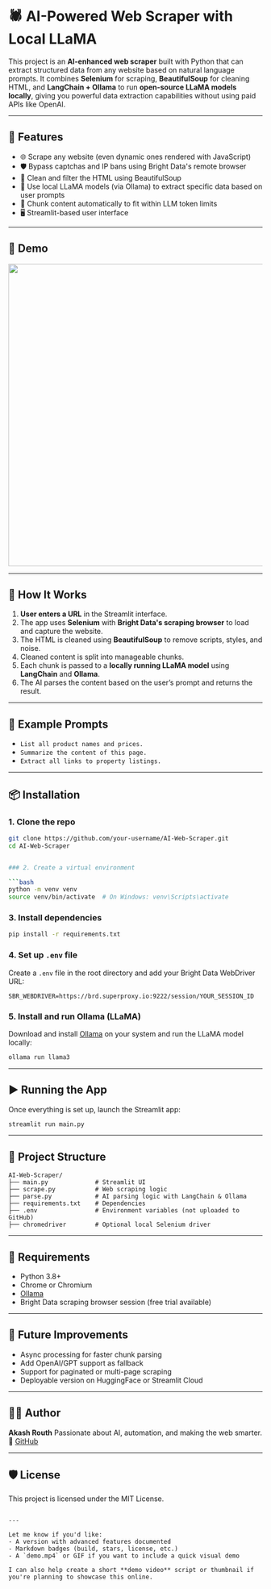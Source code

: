
# 🕷️ AI-Powered Web Scraper with Local LLaMA

This project is an **AI-enhanced web scraper** built with Python that can extract structured data from any website based on natural language prompts. It combines **Selenium** for scraping, **BeautifulSoup** for cleaning HTML, and **LangChain + Ollama** to run **open-source LLaMA models locally**, giving you powerful data extraction capabilities without using paid APIs like OpenAI.

---

## 🚀 Features

- 🌐 Scrape any website (even dynamic ones rendered with JavaScript)
- 🛡️ Bypass captchas and IP bans using Bright Data's remote browser
- 🧹 Clean and filter the HTML using BeautifulSoup
- 🧠 Use local LLaMA models (via Ollama) to extract specific data based on user prompts
- 📄 Chunk content automatically to fit within LLM token limits
- 🖥️ Streamlit-based user interface

---

## 📸 Demo

<img src="https://github.com/your-username/AI-Web-Scraper/assets/demo-screenshot.png" width="600"/>

---

## 🔧 How It Works

1. **User enters a URL** in the Streamlit interface.
2. The app uses **Selenium** with **Bright Data's scraping browser** to load and capture the website.
3. The HTML is cleaned using **BeautifulSoup** to remove scripts, styles, and noise.
4. Cleaned content is split into manageable chunks.
5. Each chunk is passed to a **locally running LLaMA model** using **LangChain** and **Ollama**.
6. The AI parses the content based on the user’s prompt and returns the result.

---

## 🧪 Example Prompts

- `List all product names and prices.`
- `Summarize the content of this page.`
- `Extract all links to property listings.`

---

## 📦 Installation

### 1. Clone the repo

```bash
git clone https://github.com/your-username/AI-Web-Scraper.git
cd AI-Web-Scraper


### 2. Create a virtual environment

```bash
python -m venv venv
source venv/bin/activate  # On Windows: venv\Scripts\activate
```

### 3. Install dependencies

```bash
pip install -r requirements.txt
```

### 4. Set up `.env` file

Create a `.env` file in the root directory and add your Bright Data WebDriver URL:

```env
SBR_WEBDRIVER=https://brd.superproxy.io:9222/session/YOUR_SESSION_ID
```

### 5. Install and run Ollama (LLaMA)

Download and install [Ollama](https://ollama.com/) on your system and run the LLaMA model locally:

```bash
ollama run llama3
```

---

## ▶️ Running the App

Once everything is set up, launch the Streamlit app:

```bash
streamlit run main.py
```

---

## 📁 Project Structure

```
AI-Web-Scraper/
├── main.py             # Streamlit UI
├── scrape.py           # Web scraping logic
├── parse.py            # AI parsing logic with LangChain & Ollama
├── requirements.txt    # Dependencies
├── .env                # Environment variables (not uploaded to GitHub)
├── chromedriver        # Optional local Selenium driver
```

---

## 📌 Requirements

* Python 3.8+
* Chrome or Chromium
* [Ollama](https://ollama.com/)
* Bright Data scraping browser session (free trial available)

---

## 🧠 Future Improvements

* Async processing for faster chunk parsing
* Add OpenAI/GPT support as fallback
* Support for paginated or multi-page scraping
* Deployable version on HuggingFace or Streamlit Cloud

---

## 🙋‍♂️ Author

**Akash Routh**
Passionate about AI, automation, and making the web smarter.
🔗 [GitHub](https://github.com/AkashRouth001)

---

## 🛡️ License

This project is licensed under the MIT License.

```

---

Let me know if you'd like:
- A version with advanced features documented
- Markdown badges (build, stars, license, etc.)
- A `demo.mp4` or GIF if you want to include a quick visual demo

I can also help create a short **demo video** script or thumbnail if you're planning to showcase this online.
```
